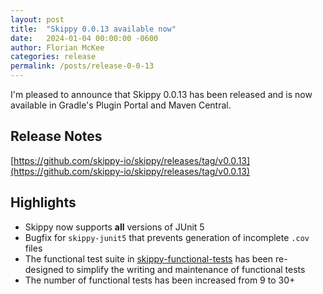 ```yaml
---
layout: post
title:  "Skippy 0.0.13 available now"
date:   2024-01-04 00:00:00 -0600
author: Florian McKee
categories: release
permalink: /posts/release-0-0-13
---
```


I'm pleased to announce that Skippy 0.0.13 has been released and is now available in Gradle's Plugin Portal and Maven
Central.

## Release Notes

[https://github.com/skippy-io/skippy/releases/tag/v0.0.13](https://github.com/skippy-io/skippy/releases/tag/v0.0.13)

## Highlights

- Skippy now supports **all** versions of JUnit 5
- Bugfix for `skippy-junit5` that prevents generation of incomplete `.cov` files
- The functional test suite in [skippy-functional-tests](https://github.com/skippy-io/skippy-functional-tests) has been re-designed to simplify the writing and maintenance of functional tests
- The number of functional tests has been increased from 9 to 30+